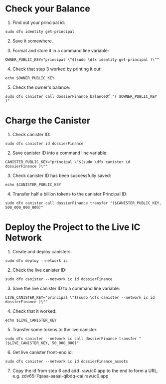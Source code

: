 # Check your Balance

1. Find out your principal id:

```
sudo dfx identity get-principal
```

2. Save it somewhere.

3. Format and store it in a command line variable:

```
OWNER_PUBLIC_KEY="principal \"$(sudo \dfx identity get-principal )\""
```

4. Check that step 3 worked by printing it out:

```
echo $OWNER_PUBLIC_KEY
```

5. Check the owner's balance:

```
sudo dfx canister call dossierFinance balanceOf "( $OWNER_PUBLIC_KEY )"
```

# Charge the Canister

1. Check canister ID:

```
sudo dfx canister id dossierFinance
```

2. Save canister ID into a command line variable:

```
CANISTER_PUBLIC_KEY="principal \"$(sudo \dfx canister id dossierFinance )\""
```

3. Check canister ID has been successfully saved:

```
echo $CANISTER_PUBLIC_KEY
```

4. Transfer half a billion tokens to the canister Principal ID:

```
sudo dfx canister call dossierFinance transfer "($CANISTER_PUBLIC_KEY, 500_000_000_000)"
```

# Deploy the Project to the Live IC Network

1. Create and deploy canisters:

```
sudo dfx deploy --network ic
```

2. Check the live canister ID:

```
sudo dfx canister --network ic id dossierFinance
```

3. Save the live canister ID to a command line variable:

```
LIVE_CANISTER_KEY="principal \"$(sudo \dfx canister --network ic id dossierFinance )\""
```

4. Check that it worked:

```
echo $LIVE_CANISTER_KEY
```

5. Transfer some tokens to the live canister:

```
sudo dfx canister --network ic call dossierFinance transfer "($LIVE_CANISTER_KEY, 50_000_000)"
```

6. Get live canister front-end id:

```
sudo dfx canister --network ic id dossierFinance_assets
```

7. Copy the id from step 6 and add .raw.ic0.app to the end to form a URL.
   e.g. zdv65-7qaaa-aaaai-qibdq-cai.raw.ic0.app
